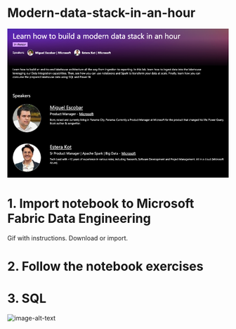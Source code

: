 # Modern-data-stack-in-an-hour

![](assets/img.png)

# 1. Import notebook to Microsoft Fabric Data Engineering
Gif with instructions. Download or import. 

# 2. Follow the notebook exercises

# 3. SQL

![image-alt-text](https://github.com/ekote/azure-architect/blob/master/images/9.gif?raw=true)
